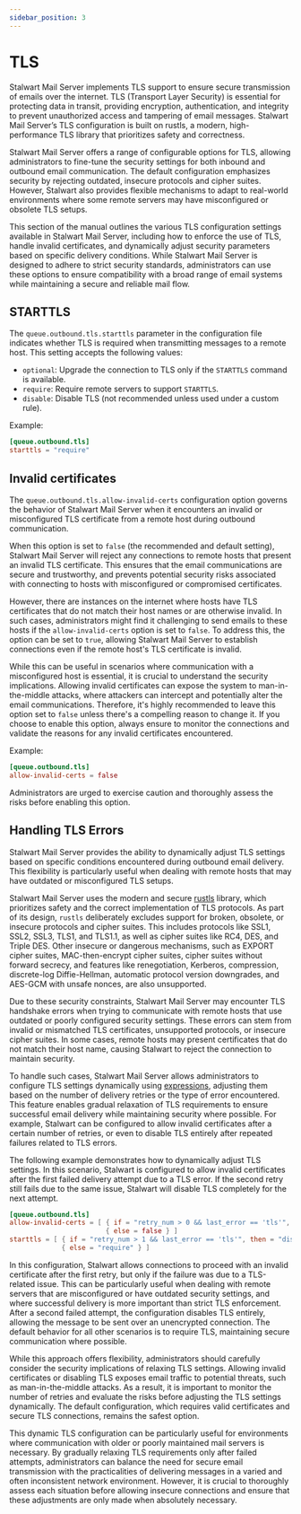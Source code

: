 ```yaml
---
sidebar_position: 3
---
```


# TLS

Stalwart Mail Server implements TLS support to ensure secure transmission of emails over the internet. TLS (Transport Layer Security) is essential for protecting data in transit, providing encryption, authentication, and integrity to prevent unauthorized access and tampering of email messages. Stalwart Mail Server’s TLS configuration is built on rustls, a modern, high-performance TLS library that prioritizes safety and correctness.

Stalwart Mail Server offers a range of configurable options for TLS, allowing administrators to fine-tune the security settings for both inbound and outbound email communication. The default configuration emphasizes security by rejecting outdated, insecure protocols and cipher suites. However, Stalwart also provides flexible mechanisms to adapt to real-world environments where some remote servers may have misconfigured or obsolete TLS setups.

This section of the manual outlines the various TLS configuration settings available in Stalwart Mail Server, including how to enforce the use of TLS, handle invalid certificates, and dynamically adjust security parameters based on specific delivery conditions. While Stalwart Mail Server is designed to adhere to strict security standards, administrators can use these options to ensure compatibility with a broad range of email systems while maintaining a secure and reliable mail flow.

## STARTTLS

The `queue.outbound.tls.starttls` parameter in the configuration file indicates whether TLS is required when transmitting messages to a remote host. This setting accepts the following values:

- `optional`: Upgrade the connection to TLS only if the `STARTTLS` command is available.
- `require`: Require remote servers to support `STARTTLS`.
- `disable`: Disable TLS (not recommended unless used under a custom rule).

Example:

```toml
[queue.outbound.tls]
starttls = "require"
```

## Invalid certificates

The `queue.outbound.tls.allow-invalid-certs` configuration option governs the behavior of Stalwart Mail Server when it encounters an invalid or misconfigured TLS certificate from a remote host during outbound communication.

When this option is set to `false` (the recommended and default setting), Stalwart Mail Server will reject any connections to remote hosts that present an invalid TLS certificate. This ensures that the email communications are secure and trustworthy, and prevents potential security risks associated with connecting to hosts with misconfigured or compromised certificates.

However, there are instances on the internet where hosts have TLS certificates that do not match their host names or are otherwise invalid. In such cases, administrators might find it challenging to send emails to these hosts if the `allow-invalid-certs` option is set to `false`. To address this, the option can be set to `true`, allowing Stalwart Mail Server to establish connections even if the remote host's TLS certificate is invalid.

While this can be useful in scenarios where communication with a misconfigured host is essential, it is crucial to understand the security implications. Allowing invalid certificates can expose the system to man-in-the-middle attacks, where attackers can intercept and potentially alter the email communications. Therefore, it's highly recommended to leave this option set to `false` unless there's a compelling reason to change it. If you choose to enable this option, always ensure to monitor the connections and validate the reasons for any invalid certificates encountered.

Example:

```toml
[queue.outbound.tls]
allow-invalid-certs = false
```

Administrators are urged to exercise caution and thoroughly assess the risks before enabling this option.

## Handling TLS Errors

Stalwart Mail Server provides the ability to dynamically adjust TLS settings based on specific conditions encountered during outbound email delivery. This flexibility is particularly useful when dealing with remote hosts that may have outdated or misconfigured TLS setups. 

Stalwart Mail Server uses the modern and secure [rustls](https://docs.rs/rustls/latest/rustls/) library, which prioritizes safety and the correct implementation of TLS protocols. As part of its design, `rustls` deliberately excludes support for broken, obsolete, or insecure protocols and cipher suites. This includes protocols like SSL1, SSL2, SSL3, TLS1, and TLS1.1, as well as cipher suites like RC4, DES, and Triple DES. Other insecure or dangerous mechanisms, such as EXPORT cipher suites, MAC-then-encrypt cipher suites, cipher suites without forward secrecy, and features like renegotiation, Kerberos, compression, discrete-log Diffie-Hellman, automatic protocol version downgrades, and AES-GCM with unsafe nonces, are also unsupported.

Due to these security constraints, Stalwart Mail Server may encounter TLS handshake errors when trying to communicate with remote hosts that use outdated or poorly configured security settings. These errors can stem from invalid or mismatched TLS certificates, unsupported protocols, or insecure cipher suites. In some cases, remote hosts may present certificates that do not match their host name, causing Stalwart to reject the connection to maintain security.

To handle such cases, Stalwart Mail Server allows administrators to configure TLS settings dynamically using [expressions](/docs/configuration/expressions/overview), adjusting them based on the number of delivery retries or the type of error encountered. This feature enables gradual relaxation of TLS requirements to ensure successful email delivery while maintaining security where possible. For example, Stalwart can be configured to allow invalid certificates after a certain number of retries, or even to disable TLS entirely after repeated failures related to TLS errors.

The following example demonstrates how to dynamically adjust TLS settings. In this scenario, Stalwart is configured to allow invalid certificates after the first failed delivery attempt due to a TLS error. If the second retry still fails due to the same issue, Stalwart will disable TLS completely for the next attempt. 

```toml
[queue.outbound.tls]
allow-invalid-certs = [ { if = "retry_num > 0 && last_error == 'tls'", then = true},
                        { else = false } ]
starttls = [ { if = "retry_num > 1 && last_error == 'tls'", then = "disable"},
             { else = "require" } ]
```

In this configuration, Stalwart allows connections to proceed with an invalid certificate after the first retry, but only if the failure was due to a TLS-related issue. This can be particularly useful when dealing with remote servers that are misconfigured or have outdated security settings, and where successful delivery is more important than strict TLS enforcement. After a second failed attempt, the configuration disables TLS entirely, allowing the message to be sent over an unencrypted connection. The default behavior for all other scenarios is to require TLS, maintaining secure communication where possible.

While this approach offers flexibility, administrators should carefully consider the security implications of relaxing TLS settings. Allowing invalid certificates or disabling TLS exposes email traffic to potential threats, such as man-in-the-middle attacks. As a result, it is important to monitor the number of retries and evaluate the risks before adjusting the TLS settings dynamically. The default configuration, which requires valid certificates and secure TLS connections, remains the safest option.

This dynamic TLS configuration can be particularly useful for environments where communication with older or poorly maintained mail servers is necessary. By gradually relaxing TLS requirements only after failed attempts, administrators can balance the need for secure email transmission with the practicalities of delivering messages in a varied and often inconsistent network environment. However, it is crucial to thoroughly assess each situation before allowing insecure connections and ensure that these adjustments are only made when absolutely necessary.
